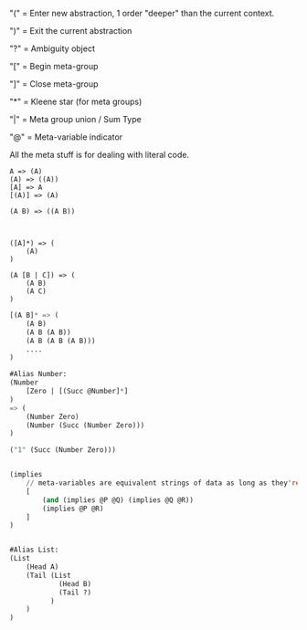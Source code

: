 

"(" = Enter new abstraction, 1 order "deeper" than the current context.

")" = Exit the current abstraction

"?" = Ambiguity object

"[" = Begin meta-group

"]" = Close meta-group

"*" = Kleene star (for meta groups)

"|" = Meta group union / Sum Type

"@" = Meta-variable indicator

All the meta stuff is for dealing with literal code.

```
A => (A)
(A) => ((A))
[A] => A
[(A)] => (A)

(A B) => ((A B))



([A]*) => (
	(A)
)

(A [B | C]) => (
	(A B)
	(A C)
)
```



```lisp
[(A B]* => (
	(A B)
	(A B (A B))
	(A B (A B (A B)))
	....
)

#Alias Number:
(Number
	[Zero | [(Succ @Number]*]
)
=> (
	(Number Zero)
	(Number (Succ (Number Zero)))
)

("1" (Succ (Number Zero)))


(implies
	// meta-variables are equivalent strings of data as long as they're within the same meta-group
	[
        (and (implies @P @Q) (implies @Q @R))
        (implies @P @R)
	]
)


#Alias List:
(List
	(Head A)
	(Tail (List
			(Head B)
			(Tail ?)
          )
	)
)
```



